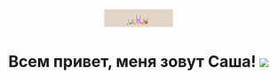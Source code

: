 <h1 align="center">
<img src="https://github.com/alexander-shlykov/alexander-shlykov/blob/main/assets/Header-1.gif" height="32"/></h1>

<h1 align="center">Всем привет, меня зовут Саша!  
<img src="https://github.com/blackcater/blackcater/raw/main/images/Hi.gif" height="32"/></h1>

